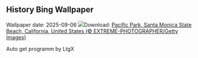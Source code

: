 ## History Bing Wallpaper
Wallpaper date: 2025-09-06
![](https://www.bing.com/th?id=OHR.SunsetPier_EN-IN9369889790_UHD.jpg&w=1000)Download: [Pacific Park, Santa Monica State Beach, California, United States (© EXTREME-PHOTOGRAPHER/Getty Images)](https://www.bing.com/th?id=OHR.SunsetPier_EN-IN9369889790_UHD.jpg)

Auto get programm by LtgX
